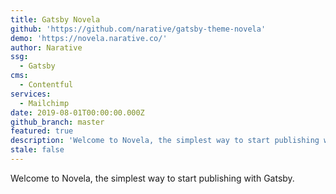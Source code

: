 ```yaml
---
title: Gatsby Novela
github: 'https://github.com/narative/gatsby-theme-novela'
demo: 'https://novela.narative.co/'
author: Narative
ssg:
  - Gatsby
cms:
  - Contentful
services:
  - Mailchimp
date: 2019-08-01T00:00:00.000Z
github_branch: master
featured: true
description: 'Welcome to Novela, the simplest way to start publishing with Gatsby.'
stale: false
---
```


Welcome to Novela, the simplest way to start publishing with Gatsby. 
